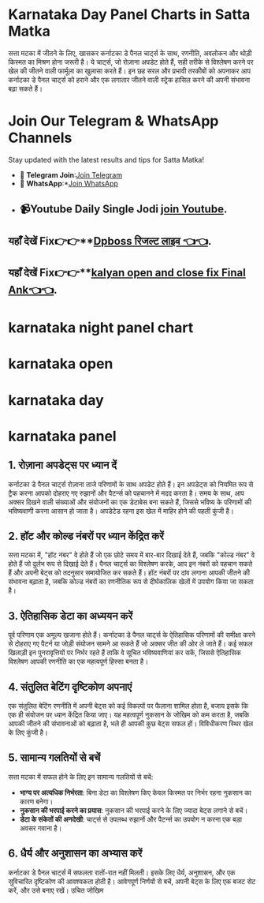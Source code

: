 # Karnataka Day Panel Charts in Satta Matka

सत्ता मटका में जीतने के लिए, खासकर कर्नाटका डे पैनल चार्ट्स के साथ, रणनीति, अवलोकन और थोड़ी किस्मत का मिश्रण होना जरूरी है। ये चार्ट्स, जो रोज़ाना अपडेट होते हैं, सही तरीके से विश्लेषण करने पर खेल की जीतने वाली फार्मूला का खुलासा करते हैं। इन छह सरल और प्रभावी तरकीबों को अपनाकर आप कर्नाटका डे पैनल चार्ट्स को हराने और एक लगातार जीतने वाली स्ट्रेक हासिल करने की अपनी संभावना बढ़ा सकते हैं।


# Join Our Telegram & WhatsApp Channels

Stay updated with the latest results and tips for Satta Matka!

- 📲 **Telegram Join**:[Join Telegram](https://t.me/matkareaults)
-  📱 **WhatsApp**:*[Join WhatsApp](https://whatsapp.com/channel/0029VautgMf65yDJGzES6L1W)
-  ## 📹Youtube Daily Single Jodi [join Youtube](https://www.youtube.com/@DreamMatkaGuru/shorts).

## यहाँ देखें Fix👉👉**[Dpboss रिजल्ट लाइव 👈👈](https://www.google.com/search?q=shrimatka+in).
## यहाँ देखें Fix👉👉**[kalyan open and close fix Final Ank👈👈](https://www.shrimatka.in/article/how-to-play-karnataka-night-10-ka-3000-double-panna-for-big-wins-1738313033).

# karnataka night panel chart
# karnataka open 
# karnataka day
# karnataka panel


## 1. रोज़ाना अपडेट्स पर ध्यान दें
कर्नाटका डे पैनल चार्ट्स रोज़ाना ताजे परिणामों के साथ अपडेट होते हैं। इन अपडेट्स को नियमित रूप से ट्रैक करना आपको दोहराए गए रुझानों और पैटर्न्स को पहचानने में मदद करता है। समय के साथ, आप अक्सर दिखने वाली संख्याओं और संयोजनों का एक डेटाबेस बना सकते हैं, जिससे भविष्य के परिणामों की भविष्यवाणी करना आसान हो जाता है। अपडेटेड रहना इस खेल में माहिर होने की पहली कुंजी है।

## 2. हॉट और कोल्ड नंबरों पर ध्यान केंद्रित करें
सत्ता मटका में, "हॉट नंबर" वे होते हैं जो एक छोटे समय में बार-बार दिखाई देते हैं, जबकि "कोल्ड नंबर" वे होते हैं जो दुर्लभ रूप से दिखाई देते हैं। पैनल चार्ट्स का विश्लेषण करके, आप इन नंबरों को पहचान सकते हैं और अपनी बेट्स को तदनुसार समायोजित कर सकते हैं। हॉट नंबरों पर दांव लगाना आपकी जीतने की संभावना बढ़ाता है, जबकि कोल्ड नंबरों का रणनीतिक रूप से दीर्घकालिक खेलों में उपयोग किया जा सकता है।

## 3. ऐतिहासिक डेटा का अध्ययन करें
पूर्व परिणाम एक अमूल्य खजाना होते हैं। कर्नाटका डे पैनल चार्ट्स के ऐतिहासिक परिणामों की समीक्षा करने से दोहराए गए पैटर्न या जोड़ी संयोजन सामने आ सकते हैं जो अक्सर जीत की ओर ले जाते हैं। कई सफल खिलाड़ी इन पुनरावृत्तियों पर निर्भर रहते हैं ताकि वे सूचित भविष्यवाणियां कर सकें, जिससे ऐतिहासिक विश्लेषण आपकी रणनीति का एक महत्वपूर्ण हिस्सा बनता है।

## 4. संतुलित बेटिंग दृष्टिकोण अपनाएं
एक संतुलित बेटिंग रणनीति में अपनी बेट्स को कई विकल्पों पर फैलाना शामिल होता है, बजाय इसके कि एक ही संयोजन पर ध्यान केंद्रित किया जाए। यह महत्वपूर्ण नुकसान के जोखिम को कम करता है, जबकि आपकी जीतने की संभावनाओं को बढ़ाता है, भले ही आपकी कुछ बेट्स सफल हों। विविधीकरण स्थिर खेल के लिए कुंजी है।

## 5. सामान्य गलतियों से बचें
सत्ता मटका में सफल होने के लिए इन सामान्य गलतियों से बचें:

- **भाग्य पर अत्यधिक निर्भरता**: बिना डेटा का विश्लेषण किए केवल किस्मत पर निर्भर रहना नुकसान का कारण बनेगा।
- **नुकसान की भरपाई करने का प्रयास**: नुकसान की भरपाई करने के लिए ज्यादा बेट्स लगाने से बचें।
- **डेटा के संकेतों की अनदेखी**: चार्ट्स से उपलब्ध रुझानों और पैटर्न्स का उपयोग न करना एक बड़ा अवसर गवाना है।

## 6. धैर्य और अनुशासन का अभ्यास करें
कर्नाटका डे पैनल चार्ट्स में सफलता रातों-रात नहीं मिलती। इसके लिए धैर्य, अनुशासन, और एक सुविचारित दृष्टिकोण की आवश्यकता होती है। आवेगपूर्ण निर्णयों से बचें, अपनी बेट्स के लिए एक बजट सेट करें, और उसे बनाए रखें। उचित जोखिम 







